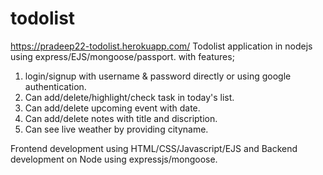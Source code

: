 # todolist
https://pradeep22-todolist.herokuapp.com/
Todolist application in nodejs using express/EJS/mongoose/passport.
with features;
1. login/signup with username & password directly or using google authentication.
2. Can add/delete/highlight/check task in today's list.
3. Can add/delete upcoming event with date.
4. Can add/delete notes with title and discription.
5. Can see live weather by providing cityname.

Frontend development using HTML/CSS/Javascript/EJS and Backend development on Node using expressjs/mongoose.



